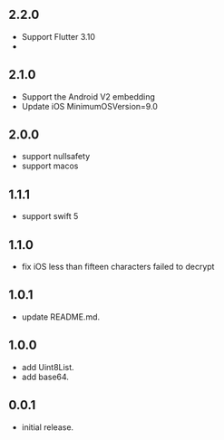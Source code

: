 ## 2.2.0

* Support Flutter 3.10
* 
## 2.1.0

* Support the Android V2 embedding
* Update iOS MinimumOSVersion=9.0

## 2.0.0

* support nullsafety
* support macos

## 1.1.1

* support swift 5

## 1.1.0

* fix iOS less than fifteen characters failed to decrypt

## 1.0.1

* update README.md.

## 1.0.0

* add Uint8List.
* add base64.

## 0.0.1

* initial release.
